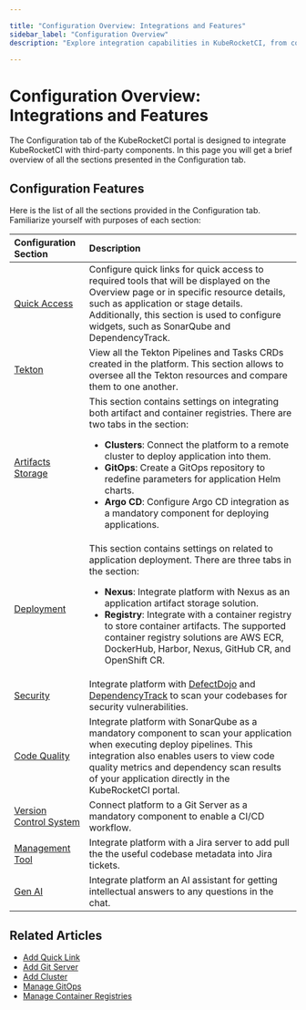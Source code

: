 ```yaml
---

title: "Configuration Overview: Integrations and Features"
sidebar_label: "Configuration Overview"
description: "Explore integration capabilities in KubeRocketCI, from container registries to security tools, enhancing your CI/CD workflows and code quality."

---
```

<!-- markdownlint-disable MD025 -->

# Configuration Overview: Integrations and Features

<head>
  <link rel="canonical" href="https://docs.kuberocketci.io/docs/user-guide/configuration-overview" />
</head>

The Configuration tab of the KubeRocketCI portal is designed to integrate KubeRocketCI with third-party components. In this page you will get a brief overview of all the sections presented in the Configuration tab.

## Configuration Features

Here is the list of all the sections provided in the Configuration tab. Familiarize yourself with purposes of each section:

| Configuration Section | Description |
|:-|:-|
| [Quick Access](quick-links.md) | Configure quick links for quick access to required tools that will be displayed on the Overview page or in specific resource details, such as application or stage details. Additionally, this section is used to configure widgets, such as SonarQube and DependencyTrack. |
| [Tekton](../user-guide/tekton-pipelines.md) | View all the Tekton Pipelines and Tasks CRDs created in the platform. This section allows to oversee all the Tekton resources and compare them to one another. |
| [Artifacts Storage](../user-guide/manage-container-registries.md) | This section contains settings on integrating both artifact and container registries. There are two tabs in the section:<ul><li><strong>Clusters</strong>: Connect the platform to a remote cluster to deploy application into them.</li><li><strong>GitOps</strong>: Create a GitOps repository to redefine parameters for application Helm charts.</li><li><strong>Argo CD</strong>: Configure Argo CD integration as a mandatory component for deploying applications.</li></ul> |
| [Deployment](../quick-start/integrate-container-registry.md) | This section contains settings on related to application deployment. There are three tabs in the section:<ul><li><strong>Nexus</strong>: Integrate platform with Nexus as an application artifact storage solution.</li><li><strong>Registry</strong>: Integrate with a container registry to store container artifacts. The supported container registry solutions are AWS ECR, DockerHub, Harbor, Nexus, GitHub CR, and OpenShift CR.</li></ul> |
| [Security](../operator-guide/devsecops/overview.md) | Integrate platform with [DefectDojo](../operator-guide/devsecops/defectdojo.md) and [DependencyTrack](../operator-guide/devsecops/dependency-track.md) to scan your codebases for security vulnerabilities.|
| [Code Quality](../operator-guide/code-quality/sonarqube.md) | Integrate platform with SonarQube as a mandatory component to scan your application when executing deploy pipelines. This integration also enables users to view code quality metrics and dependency scan results of your application directly in the KubeRocketCI portal. |
| [Version Control System](../user-guide/add-git-server.md) | Connect platform to a Git Server as a mandatory component to enable a CI/CD workflow. |
| [Management Tool](../operator-guide/project-management-and-reporting/jira-integration.md) | Integrate platform with a Jira server to add pull the the useful codebase metadata into Jira tickets. |
| [Gen AI](../user-guide/add-ai-assistant.md) | Integrate platform an AI assistant for getting intellectual answers to any questions in the chat. |

## Related Articles

* [Add Quick Link](quick-links.md)
* [Add Git Server](add-git-server.md)
* [Add Cluster](add-cluster.md)
* [Manage GitOps](gitops.md)
* [Manage Container Registries](manage-container-registries.md)
